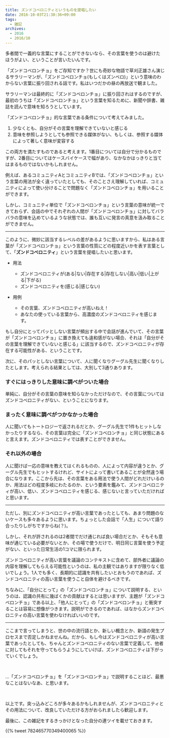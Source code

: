 ```yaml
---
title: ズンドコベロニティというものを提唱したい
date: 2016-10-03T21:30:36+09:00
tags:
  - 雑記
archives:
  - 2016
  - 2016/10
---
```


多者間で一義的な言葉にすることができないなら、その言葉を使うのは避けたほうがよい、ということが言いたいんです。

「ズンドコベロンチョ」をご存知ですか？世にも奇妙な物語で草刈正雄さん演じるサラリーマンが、「ズンドコベロンチョ(もしくはズンベロ)」という意味のわからない言葉に振り回される話です。私はいつだかの昼の再放送で観ました。

サラリーマンは最終的に「ズンドコベロンチョ」に振り回されはするのですが、最初のうちは「ズンドコべロンチョ」という言葉を知るために、新聞や辞書、雑誌を読んで意味を知ろうとしています。

「ズンドコべロンチョ」的な言葉である条件について考えてみました。

1. 少なくとも、自分がその言葉を理解できていないと感じる
2. 意味を参照しようとしても参照できる媒体がない、もしくは、参照する媒体によって著しく意味が変容する

この両方を満たすものであると考えます。1番目については自分で分かるものですが、2番目についてはケースバイケースで幅があり、なかなかはっきりと当てはまるものではないかもしれません。

例えば、あるコミュニティAとコミュニティBでは、「ズンドコベロンチョ」という言葉の用法が全く違っていたとしても、そのことさえ理解していれば、コミュニティによって使い分けることで問題なく「ズンドコベロンチョ」を用いることができます。

しかし、コミュニティ単位で「ズンドコベロンチョ」という言葉の意味が統一できておらず、会話の中でそれぞれの人間が「ズンドコベロンチョ」に対してバラバラの意味を込めているような状態では、誰も互いに発言の真意を汲み取ることができません。

-----

このように、微妙に該当するレベルの差があるように思いますから、私はある言葉が「ズンドコベロンチョ」という言葉の性質にどの程度近いかを表す言葉として、「**ズンドコベロニティ**」という言葉を提唱したいと思います。

- 用法
  - ズンドコベロニティが(ある|ない|存在する|存在しない|高い|低い|上がる|下がる)
  - ズンドコベロニティを(感じる|感じない)

- 用例
  - その言葉、ズンドコベロニティが高いねえ！
  - あなたの使っている言葉から、高濃度のズンドコベロニティを感じます。

もし自分にとってパッとしない言葉が頻出する中で会話が進んでいて、その言葉が「ズンドコベロンチョ」に置き換えても違和感がない場合、それは「自分がその言葉を理解できていないと感じる」に該当するので、ズンドコベロニティが存在する可能性がある、ということです。

次に、そのパッとしない言葉について、人に聞くなりグーグル先生に聞くなりしたとします。考えられる結果としては、大別して3通りあります。

### すぐにはっきりした意味に調べがついた場合

単純に、自分がその言葉の意味を知らなかっただけなので、その言葉についてはズンドコベロニティがない、ということになります。

### まったく意味に調べがつかなかった場合

人に聞いてもトートロジーで返されるだとか、グーグル先生で1件もヒットしなかったりするなら、その言葉は完全に「ズンドコベロンチョ」と同じ状態にあると言えます。ズンドコベロニティでは表すことができません。

### それ以外の場合

人に聞けば一応の意味を教えてはくれるものの、人によって内容が違うとか、グーグル先生でもヒットするけれど、サイトによって書いてあることが全然違う場合になります。ここから先は、その言葉をある用法で使う人間がどれだけいるのか、用法はどの程度多岐にわたるのか、という要素を鑑みて、ズンドコベロニティが高い、低い、ズンドコベロニティを感じる、感じないと言っていただければと思います。

-----

ただし、別にズンドコベロニティが高い言葉であったとしても、あまり問題のないケースも多々あるように思います。ちょっとした会話で「人生」について語り合ったりしがちですからね(？)。

しかし、それが許されるのは2者間でだけ通じれば良い場合だとか、そもそも意味が通じている必要がないとか、その場で使うだけで、明日同じ言葉を使う予定がない、といった日常生活の1コマに限られます。

ズンドコベロニティが高い言葉を議論のコンテキストに含めて、部外者に議論の内容を理解してもらえる可能性というのは、私の主観ではありますが限りなく低いでしょう。1人でも多く、長期的に認識を共有したいとおもうのであれば、ズンドコベロニティの高い言葉を使うこと自体を避けるべきです。

ちなみに、「自分にとって」の「ズンドコベロンチョ」について説明する、というのは、認識の共有に幾ばくかの貢献はするとは思いますが、主題が「ズンドコベロンチョ」である以上、「他人にとって」の「ズンドコベロンチョ」と衝突することは容易に想像がつきます。説明ができるのであれば、はなからズンドコベロニティの高い言葉を使わなければいいのです。

-----

ここまで言ってしまうと、世の中の流行語とか、新しい概念とか、新語の発生プロセスまで否定しかねませんね。だから、もし今はズンドコベロニティが高い言葉であったとしても、ちゃんとズンドコベロニティのない言葉で定義して、他者に対してもそれを守ってもらうようにしていけば、ズンドコベロニティは下がっていくでしょう。

<br>

…「ズンドコベロンチョ」を「ズンドコベロンチョ」で説明することほど、最悪なことはないなあ、と思います。

<br>

以上です。突っ込みどころが多々あるかもしれませんが、ズンドコベロニティとその用法について、改良していただける方がおられましたら歓迎します。

最後に、この雑記をするきっかけとなった自分の連ツイを載せておきます。

{{% tweet 782465770349400065 %}}

